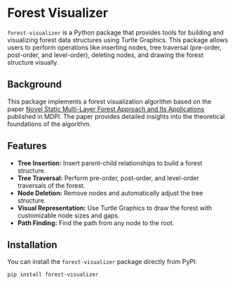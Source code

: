 # Forest Visualizer

`forest-visualizer` is a Python package that provides tools for building and visualizing forest data structures using Turtle Graphics. This package allows users to perform operations like inserting nodes, tree traversal (pre-order, post-order, and level-order), deleting nodes, and drawing the forest structure visually.

## Background
This package implements a forest visualization algorithm based on the paper [Novel Static Multi-Layer Forest Approach and Its Applications](https://www.mdpi.com/2227-7390/9/21/2650)   published in MDPI. The paper provides detailed insights into the theoretical foundations of the algorithm.

## Features

- **Tree Insertion:** Insert parent-child relationships to build a forest structure.
- **Tree Traversal:** Perform pre-order, post-order, and level-order traversals of the forest.
- **Node Deletion:** Remove nodes and automatically adjust the tree structure.
- **Visual Representation:** Use Turtle Graphics to draw the forest with customizable node sizes and gaps.
- **Path Finding:** Find the path from any node to the root.

## Installation

You can install the `forest-visualizer` package directly from PyPI:

```bash
pip install forest-visualizer